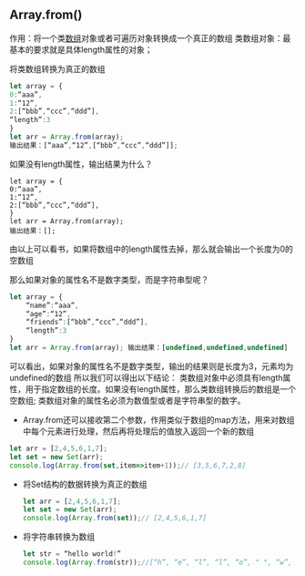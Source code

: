 ## Array.from()

作用：将一个类[数组](https://so.csdn.net/so/search?q=数组&spm=1001.2101.3001.7020)对象或者可遍历对象转换成一个真正的数组
类数组对象：最基本的要求就是具体length属性的对象；

将类数组转换为真正的数组

```ts
let array = {
0:“aaa”,
1:“12”,
2:[“bbb”,“ccc”,“ddd”],
“length”:3
}
let arr = Array.from(array);
输出结果：[“aaa”,“12”,[“bbb”,“ccc”,“ddd”]];
```

如果没有length属性，输出结果为什么？

```
let array = {
0:“aaa”,
1:“12”,
2:[“bbb”,“ccc”,“ddd”],
}
let arr = Array.from(array);
输出结果：[];
```

由以上可以看书，如果将数组中的length属性去掉，那么就会输出一个长度为0的空数组

那么如果对象的属性名不是数字类型，而是字符串型呢？ 

```ts
let array = { 
    “name”:“aaa”, 
    “age”:“12”,
	“friends”:[“bbb”,“ccc”,“ddd”], 
    “length”:3 
} 
let arr = Array.from(array); 输出结果：[undefined,undefined,undefined]
```

可以看出，如果对象的属性名不是数字类型，输出的结果则是长度为3，元素均为undefined的数组 所以我们可以得出以下结论：
类数组对象中必须具有length属性，用于指定数组的长度。如果没有length属性，那么类数组转换后的数组是一个空数组;
类数组对象的属性名必须为数值型或者是字符串型的数字。

- Array.from还可以接收第二个参数，作用类似于数组的map方法，用来对数组中每个元素进行处理，然后再将处理后的值放入返回一个新的数组

```ts
let arr = [2,4,5,6,1,7];
let set = new Set(arr);
console.log(Array.from(set,item=>item+1));// [3,5,6,7,2,8]
```

- 将Set结构的数据转换为真正的数组

  ```ts
  let arr = [2,4,5,6,1,7];
  let set = new Set(arr);
  console.log(Array.from(set));// [2,4,5,6,1,7]
  ```

- 将字符串转换为数组

  ```ts
  let str = “hello world!”
  console.log(Array.from(str));//[“h”, “e”, “l”, “l”, “o”, " ", “w”, “o”, “r”, “l”, “d”, “!”]
  ```

  